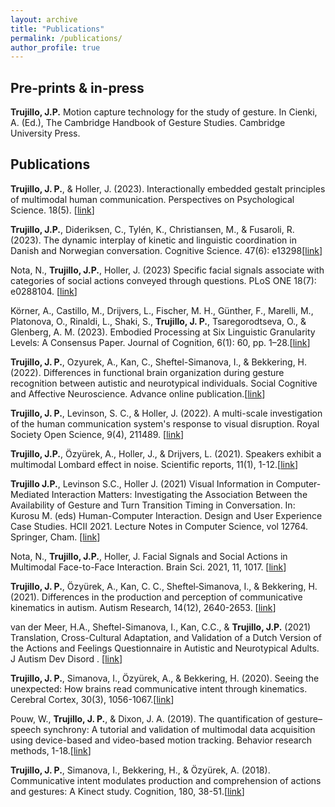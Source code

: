 ```yaml
---
layout: archive
title: "Publications"
permalink: /publications/
author_profile: true
---
```


## Pre-prints & in-press
 **Trujillo, J.P.** Motion capture technology for the study of gesture. In Cienki, A. (Ed.), The Cambridge Handbook of Gesture Studies. Cambridge University Press.


## Publications
**Trujillo, J. P.**, & Holler, J. (2023). Interactionally embedded gestalt principles of multimodal human communication. Perspectives on Psychological Science. 18(5). [[link](doi:10.1177/17456916221141422)]

**Trujillo, J.P.**, Dideriksen, C., Tylén, K., Christiansen, M., & Fusaroli, R. (2023). The dynamic interplay of kinetic and linguistic coordination in Danish and Norwegian conversation. Cognitive Science. 47(6): e13298[[link](https://doi.org/10.1111/cogs.13298)]

Nota, N., **Trujillo, J.P.**, Holler, J. (2023) Specific facial signals associate with categories of social actions conveyed through questions. PLoS ONE 18(7): e0288104. [[link](https://doi.org/10.1371/journal.pone.0288104)]

Körner, A., Castillo, M., Drijvers, L., Fischer, M. H., Günther, F., Marelli, M., Platonova, O., Rinaldi, L., Shaki, S., **Trujillo, J. P.**, Tsaregorodtseva, O., & Glenberg, A. M. (2023). Embodied Processing at Six Linguistic Granularity Levels: A Consensus Paper. Journal of Cognition, 6(1): 60, pp. 1–28.[[link]( https://doi.org/10.5334/joc.231)]   

**Trujillo, J. P.**, Ozyurek, A., Kan, C., Sheftel-Simanova, I., & Bekkering, H. (2022). Differences in functional brain organization during gesture recognition between autistic and neurotypical individuals. Social Cognitive and Affective Neuroscience. Advance online publication.[[link](https://doi.org/10.1093/scan/nsac026)]

**Trujillo, J. P.**, Levinson, S. C., & Holler, J. (2022). A multi-scale investigation of the human communication system's response to visual disruption. Royal Society Open Science, 9(4), 211489. [[link](https://doi.org/10.1098/rsos.211489)] 

**Trujillo, J.P.**, Özyürek, A., Holler, J., & Drijvers, L. (2021). Speakers exhibit a multimodal Lombard effect in noise. Scientific reports, 11(1), 1-12.[[link](https://doi.org/10.1038/s41598-021-95791-0)]

**Trujillo J.P.**, Levinson S.C., Holler J. (2021) Visual Information in Computer-Mediated Interaction Matters: Investigating the Association Between the Availability of Gesture and Turn Transition Timing in Conversation. In: Kurosu M. (eds) Human-Computer Interaction. Design and User Experience Case Studies. HCII 2021. Lecture Notes in Computer Science, vol 12764. Springer, Cham. [[link](https://doi.org/10.1007/978-3-030-78468-3_44)] 

Nota, N., **Trujillo, J.P.**, Holler, J. Facial Signals and Social Actions in Multimodal Face-to-Face Interaction. Brain Sci. 2021, 11, 1017. [[link](https://doi.org/10.3390/brainsci11081017)]

**Trujillo, J. P.**, Özyürek, A., Kan, C. C., Sheftel‐Simanova, I., & Bekkering, H. (2021). Differences in the production and perception of communicative kinematics in autism. Autism Research, 14(12), 2640-2653. [[link](https://doi.org/10.1002/aur.2611)] 
 
van der Meer, H.A., Sheftel-Simanova, I., Kan, C.C., & **Trujillo, J.P.** (2021) Translation, Cross-Cultural Adaptation, and Validation of a Dutch Version of the Actions and Feelings Questionnaire in Autistic and Neurotypical Adults. J Autism Dev Disord . [[link](https://doi.org/10.1007/s10803-021-05082-w)] 
 
 **Trujillo, J. P.**, Simanova, I., Özyürek, A., & Bekkering, H. (2020). Seeing the unexpected: How brains read communicative intent through kinematics. Cerebral Cortex, 30(3), 1056-1067.[[link](https://doi.org/10.1093/cercor/bhz148)]
  
Pouw, W., **Trujillo, J. P.**, & Dixon, J. A. (2019). The quantification of gesture–speech synchrony: A tutorial and validation of multimodal data acquisition using device-based and video-based motion tracking. Behavior research methods, 1-18.[[link](https://doi.org/10.3758/s13428-019-01271-9)]

**Trujillo, J. P.**, Simanova, I., Bekkering, H., & Özyürek, A. (2018). Communicative intent modulates production and comprehension of actions and gestures: A Kinect study. Cognition, 180, 38-51.[[link](https://doi.org/10.1016/j.cognition.2018.04.003)]


